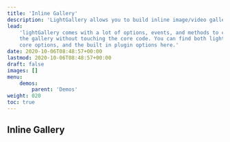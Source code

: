 ```yaml
---
title: 'Inline Gallery'
description: 'LightGallery allows you to build inline image/video galleries.'
lead:
    'lightGallery comes with a lot of options, events, and methods to customize
    the gallery without touching the core code. You can find both lightGallery
    core options, and the built in plugin options here.'
date: 2020-10-06T08:48:57+00:00
lastmod: 2020-10-06T08:48:57+00:00
draft: false
images: []
menu:
    demos:
        parent: 'Demos'
weight: 020
toc: true
---
```


<div class="title-wrap"><h2>Inline Gallery</h2></div>
    <div id="gallery-container" class="gallery-container">
</div>
